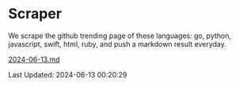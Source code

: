 # Scraper

We scrape the github trending page of these languages: go, python, javascript, swift, html, ruby, and push a markdown result everyday.

[2024-06-13.md](https://github.com/henson/Scraper/blob/master/2024-06-13.md)

Last Updated: 2024-06-13 00:20:29